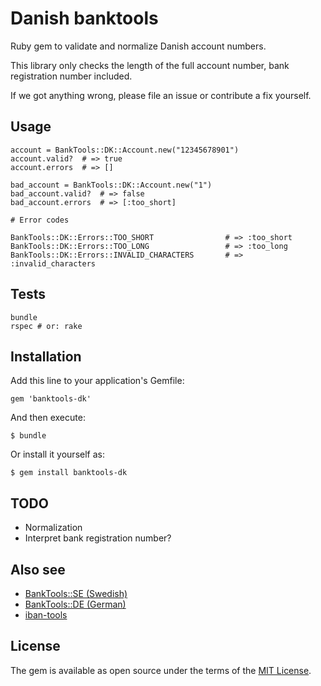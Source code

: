 # Danish banktools

Ruby gem to validate and normalize Danish account numbers.

This library only checks the length of the full account number, bank registration number included.

If we got anything wrong, please file an issue or contribute a fix yourself.

## Usage

    account = BankTools::DK::Account.new("12345678901")
    account.valid?  # => true
    account.errors  # => []

    bad_account = BankTools::DK::Account.new("1")
    bad_account.valid?  # => false
    bad_account.errors  # => [:too_short]

    # Error codes

    BankTools::DK::Errors::TOO_SHORT                # => :too_short
    BankTools::DK::Errors::TOO_LONG                 # => :too_long
    BankTools::DK::Errors::INVALID_CHARACTERS       # => :invalid_characters

## Tests

    bundle
    rspec # or: rake


## Installation

Add this line to your application's Gemfile:

    gem 'banktools-dk'

And then execute:

    $ bundle

Or install it yourself as:

    $ gem install banktools-dk

## TODO

* Normalization
* Interpret bank registration number?

## Also see

* [BankTools::SE (Swedish)](https://github.com/barsoom/banktools-se)
* [BankTools::DE (German)](https://github.com/barsoom/banktools-de)
* [iban-tools](https://github.com/iulianu/iban-tools)

## License

The gem is available as open source under the terms of the [MIT License](http://opensource.org/licenses/MIT).
